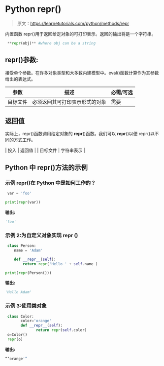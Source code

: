 # Python repr()

> 原文：<https://learnetutorials.com/python/methods/repr>

内置函数 repr()用于返回给定对象的可打印表示。返回的输出将是一个字符串。

```py
 **repr(obj)** #where obj can be a string 

```

## repr()参数:

接受单个参数。在许多对象类型和大多数内建模型中。eval()函数计算作为其参数给出的表达式。

| 参数 | 描述 | 必需/可选 |
| --- | --- | --- |
| 目标文件 | 必须返回其可打印表示形式的对象 | 需要 |

## 返回值

实际上，repr()函数调用给定对象的 __repr__()函数。我们可以 __repr__()以便 repr()以不同的方式工作。

| 投入 | 返回值 |
| 目标文件 | 字符串表示 |

## Python 中 repr()方法的示例

### 示例 repr()在 Python 中是如何工作的？

```py
 var = 'foo'

print(repr(var)) 

```

**输出:**

```py
'foo'
```

### 示例 2:为自定义对象实现 __repr__ ()

```py
 class Person:
    name = 'Adam'

    def __repr__(self):
        return repr('Hello ' + self.name )

print(repr(Person())) 

```

**输出:**

```py
'Hello Adam'

```

### 示例 3:使用类对象

```py
 class Color:
       color='orange'
       def __repr__(self):
              return repr(self.color)
 o=Color()
 repr(o) 

```

**输出:**

```py
“‘orange'” 
```